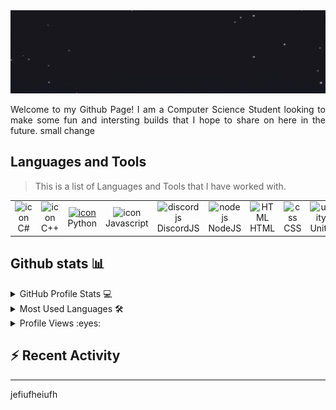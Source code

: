 <img src="https://raw.githubusercontent.com/TheRealQuicT/TheRealQuicT/main/intro.gif" alt="👋🏼 Hi, I'm QuicT!" title="👋🏼 Hi, I'm QuicT!"/>
<p></p>
<p align="justify">
Welcome to my Github Page! I am a Computer Science Student looking to make some fun and intersting builds that I hope to share on here in the future. small change
</p>
<p></p>

## Languages and Tools

  > This is a list of Languages and Tools that I have worked with.

<table>
  <tr>
    <td align="center" width="96">
        <img src="https://techstack-generator.vercel.app/csharp-icon.svg" alt="icon" width="65" height="65" />
      <br>C#
    </td>
    <td align="center" width="96">
        <img src="https://techstack-generator.vercel.app/cpp-icon.svg" alt="icon" width="65" height="65" />
      <br>C++
    </td>
    <td align="center" width="96">
      <a href="#macropower-tech">
        <img src="https://techstack-generator.vercel.app/python-icon.svg" alt="icon" width="65" height="65" />
      </a>
      <br>Python
    </td>
    <td align="center" width="96">
        <img src="https://techstack-generator.vercel.app/js-icon.svg" alt="icon" width="65" height="65" />
      <br>Javascript
    </td>
    <td align="center" width="96">
        <img src="https://skillicons.dev/icons?i=discordjs" width="48" height="48" alt="discordjs" />
      <br>DiscordJS
    </td>
    <td align="center" width="96">
        <img src="https://skillicons.dev/icons?i=nodejs" width="48" height="48" alt="nodejs" />
      <br>NodeJS
    </td>
    <td align="center"  width="96">
        <img src="https://skillicons.dev/icons?i=html" width="48" height="48" alt="HTML" />
      <br>HTML
    </td>
    <td align="center" width="96">
        <img src="https://skillicons.dev/icons?i=css" width="48" height="48" alt="css" />
      <br>CSS
    </td>
    <td align="center" width="96">
        <img src="https://skillicons.dev/icons?i=unity" width="48" height="48" alt="unity" />
      <br>Unity
    </td>
    <td align="center" width="96">
        <img src="https://skillicons.dev/icons?i=vscode" width="48" height="48" alt="vscode" />
      <br>VSCode
    </td>
  </tr>
</table>

## Github stats 📊

<details>
  <summary>GitHub Profile Stats 💻</summary>
  <br/>
    <a href="https://github.com/anuraghazra/github-readme-stats">
      <img height=200 align="center" src="https://github-readme-stats.vercel.app/api?username=TheRealQuicT&rank_icon=github&show_icons=true&hide=issues,contribs&include_all_commits=true&theme=radical" />
    </a>
</details>

<details>
  <summary>Most Used Languages 🛠️</summary>
  <br/>
    <a href="https://github.com/anuraghazra/github-readme-stats">
      <img align="center" src="https://github-readme-stats.vercel.app/api/top-langs/?username=TheRealQuicT&layout=compact&theme=radical" />
    </a>

</details>

<details>
  <summary>Profile Views :eyes:</summary>
  <br/>
  <img src="https://komarev.com/ghpvc/?username=TheRealQuicT&style=flay&color=brightgreen&abbreviated=true">
</details>

## :zap: Recent Activity

<!--START_SECTION:activity-->
<!--END_SECTION:activity-->

---
<!--LAST_UPDATED_TIMESTAMP-->
jefiufheiufh
